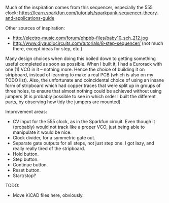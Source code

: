 
Much of the inspiration comes from this sequencer, especially the 555 clock:
https://learn.sparkfun.com/tutorials/sparkpunk-sequencer-theory-and-applications-guide

Other sources of inspiration:
* http://electro-music.com/forum/phpbb-files/baby10_sch_212.jpg
* http://www.diyaudiocircuits.com/tutorials/8-step-sequencer/ (not much there, except ideas for step, etc.)


Many design choices when doing this boiled down to getting something useful completed as soon as possible. When I built it, I had a Eurorack with one (1) VCO in it – nothing more. Hence the choice of building it on stripboard, instead of learning to make a real PCB (which is also on my TODO list). Also, the unfortunate and coincidental choice of using an insane form of stripboard which had copper traces that were split up in groups of three holes, to ensure that almost nothing could be achieved without using jumpers (it is probably possible to see in which order I built the different parts, by observing how tidy the jumpers are mounted). 

Improvement areas:
* CV input for the 555 clock, as in the Sparkfun circuit. Even though it (probably) would not track like a proper VCO, just being able to manipulate it would be nice. 
* Clock divider, for a symmetric gate out. 
* Separate gate outputs for all steps, not just step one. I got lazy, and really really tired of the stripboard. 
* Hold button.
* Step button.
* Continue button.
* Reset button.
* Start/stop?

TODO: 
* Move KiCAD files here, obviously.
